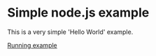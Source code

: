 # Simple node.js example
This is a very simple 'Hello World' example.

[Running example](https://denise-cf-trial-hcp-node-hello.cfapps.us10.hana.ondemand.com/)